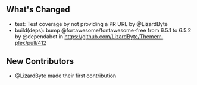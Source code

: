 ## What's Changed
* test: Test coverage by not providing a PR URL by @LizardByte
* build(deps): bump @fortawesome/fontawesome-free from 6.5.1 to 6.5.2 by @dependabot in https://github.com/LizardByte/Themerr-plex/pull/412

## New Contributors
* @LizardByte made their first contribution
